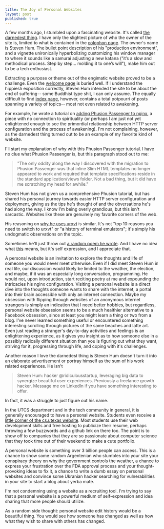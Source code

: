 ```yaml
---
title: The Joy of Personal Websites
layout: post
published: true
---
```


A few months ago, I stumbled upon a fascinating website.  It's called [the darnedest thing](http://thedarnedestthing.com/the%20darnedest%20thing).  I have only the slightest picture of who the owner of the site is, limited to what is contained in the [colophon page](http://thedarnedestthing.com/colophon).  The owner's name is Steven Hum.  The bullet point description of his "production environment", and a vignette unironically hyperbolizing  customizing his window manager to where it sounds like a samurai adjusting a new katana ("it’s a slow and methodical process. Step by step... molding it to one’s will"), make him out to be a tech enthusiast.  

Extracting a purpose or theme out of the engimatic website proved to be a challenge.  Even the [welcome page](http://thedarnedestthing.com/welcome) is buried well.  If I understand the hippiesh exposition correctly, Steven Hum intended the site to be about the end of suffering-- some Buddhist type shit, I can only assume.  The equally difficult to find [index page](http://thedarnedestthing.com/index), however, contains a total potpourri of posts spanning a variety of topics-- most not even related to awakening.


For example, he wrote a tutorial on [adding Phusion Passenger to nginx](http://thedarnedestthing.com/nginx%20passenger), a piece with no connection to spirituality (or perhaps I am just not yet enlightened enough to see the primordial relationship between HTTP server configuration and the process of awakening).  I'm not complaining, however, as the darnedest thing turned out to be an example of my favorite kind of website. 

I'll start my explanation of why with this Phusion Passenger tutorial.  I have no clue what Phusion Passenger is, but this paragraph stood out to me:

> "The only oddity along the way I discovered with the migration to Phusion Passenger was that inline Slim HTML templates no longer appeared to work and required that template specifications reside in the standard application/views folder. Not a bad thing, but it did have me scratching my head for awhile."

Steven Hum has not given us a comprehensive Phusion tutorial, but has shared his personal journey towards easier HTTP server configuration and deployment,  giving us the tips he's thought of and the obversations he's had along the way.  I know I'm being overly grandious, but this isn't sarcastic.  Websites like these are genuinely my favorite corners of the web.

His reasoning on [why he uses urxvt](http://thedarnedestthing.com/urxvt) is similar.  It's not "top 10 reasons you need to switch to urxvt" or "a history of terminal emulators"; it's simply his undogmatic observations on the topic.

Sometimes he'll just throw out [a random poem he wrote](http://thedarnedestthing.com/unified%20chakra%20invocation). And I have no idea what [this](http://thedarnedestthing.com/about%20healing) means, but it's self expression, and I appreciate that.  

A personal website is an invitation to explore the thoughts and life of someone you would never meet otherwise.  Even if I did meet Steven Hum in real life, our discussion would likely be limited to the weather, the election, and maybe, if it was an especially long conversation, programming.  He would not, upon introduction, start reciting poetry at me and expounding the intricacies his nginx configuration.  Visiting a personal website is a direct dive into the thoughts someone wants to share with the internet, a portal into their brain accessible with only an internet connection.  Maybe my obsession with flipping through websites of an anonymous internet strangers is simply an indication that I need better hobbies, but regardless, personal website obsession seems to be a much healthier alternative to a Facebook obsession, since at least you might learn a thing or two from a blog.  I've never learned something useful or encountered something interesting scrolling through pictures of the same beaches and latte art.  Even just reading a stranger's day-to-day activities and feelings is an enlightening experience, as it gives you insight as to how someone else in a possibly radically different situation than you is figuring out what they want, striving for it, progressing through life, and coping with it's challenges.  

Another reason I love the darnedest thing is Steven Hum doesn't turn it into an elaborate advertisement or portray himself as the sum of his work related experiences.  He isn't 

> Steven Hum: hacker @ridiculousstartup, leveraging big data to synergize beautiful user experiences.  Previously a freelance growth hacker.  Message me on LinkedIn if you have something interesting to offer.  

In fact, it was a struggle to just figure out his name.  

In the UTCS department and in the tech community in general, it is generally encouraged to have a personal website.  Students even receive a [little corner of the cs.utexas website](https://www.cs.utexas.edu/~karthik/).  Most students use their web development skills and free hosting to publicize their resume, perhaps throwing a few buzzwords and a github link on there too.  The point is to show off to companies that they are so passionate about computer science that they took time out of their weekend to make a cute portfolio.  

A personal website is something over 3 billion people can access.  This is a chance to show some random Argentenian who stumbles into your site your conspiracy theory on why the government controls the weather, a chance to express your frustration over the FDA approval process and your thought-provoking ideas to fix it, a chance to write a dumb essay on personal websites and convince some Ukranian hacker searching for vulnerabilities in your site to start a blog about yerba mate.  

I'm not condemning using a website as a recruiting tool.  I'm trying to say that a personal website is a powerful medium of self-expression and idea sharing that more people should utilize.

As a random side thought: personal website edit history would be a beautiful thing.  You would see how someone has changed as well as how what they wish to share with others has changed.
